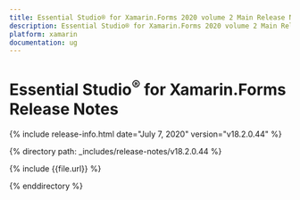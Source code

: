 ```yaml
---
title: Essential Studio® for Xamarin.Forms 2020 volume 2 Main Release Notes  
description: Essential Studio® for Xamarin.Forms 2020 volume 2 Main Release Notes  
platform: xamarin
documentation: ug
---
```


# Essential Studio<sup>®</sup> for Xamarin.Forms  Release Notes  

{% include release-info.html date="July 7, 2020"  version="v18.2.0.44" %} 


{% directory path: _includes/release-notes/v18.2.0.44 %}

{% include {{file.url}} %}

{% enddirectory %}